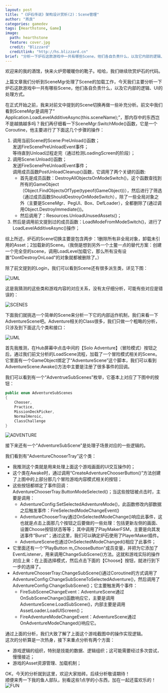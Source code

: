 ```yaml
---
layout: post
title: "《炉石传说》架构设计赏析(2)：Scene管理"
author: "燕良"
categories: gamedev
tags: [Hearthstone, Game]
image:
  path: hearthstone
  feature: cover.jpg
  credit: "Blizzard"
  creditlink: "http://hs.blizzard.cn"
brief: "分析一下炉石这款游戏中一共有哪些Scene，他们各自负责什么，以及它内部的逻辑、UI的处理方式。"
---
```


欢迎来的我的酒馆，快来火炉旁暖暖你的靴子。哈哈，我们继续欣赏炉石的代码。  
  
上篇文章我们分析到SceneMgr处理了Scene的加载工作，今天我们主要分析一下炉石这款游戏中一共有哪些Scene，他们各自负责什么，以及它内部的逻辑、UI的处理方式。
  
在正式开始之前，我来对前文中提到的Scene切换再做一些补充分析。前文中我们看到SceneMgr是调用了“ Application.LoadLevelAdditiveAsync(this.sceneName);”，那内存中的东西岂不是越搞越多吗？我们再仔细看一下SceneMgr:SwitchMode()函数，它是一个Coroutine，他主要进行了下面这几个步骤的操作：  

1. 调用当前Scene的Scene:PreUnload()函数；  
	 发送FireScenePreUnloadEvent事件；  
	 等待直到Unload过程走完（通过检测LoadingScreen的阶段）；  
2. 调用Scene:Unload()函数；  
	 发送FireScenePreUnloadEvent事件；  
	 调用成员函数PostUnloadCleanup()函数，它调用了两个关键的函数:  
	* 首先是成员函数：DestroyAllObjectsOnModeSwitch()，这个函数查找到所有的GameObject（Object.FindObjectsOfType(typeof(GameObject))），然后进行了筛选（通过成员函数ShouldDestroyOnModeSwitch），除了一些全局对象之外（主要是SceneMgr、PegUI、Box、DefLoader），全都删除了(通过调用Object.DestroyImmediate())。  
	* 然后调用了：Resources.UnloadUnusedAssets()；
3. 然后是调用前文提到过的成员函数：LoadModeFromModeSwitch()，进行了LoadLevelAdditiveAsync()操作；  

综上所述，炉石的Scene切换主要是包含两步：1删除所有非全局对象，卸载未引用的Asset；2加载新的Scene。（我倒是想到另外一个土鳖一点的替代方案：创建一个完全空的scene，调用LoadLevel加载它，那么所有没有设置"DontDestroyOnLoad"的对象就都被删除了。）  

除了前文提到的Login，我们可以看到Scene还有很多派生类，详见下图：  

![UML](/assets/img/hearthstone/uml_scenemgr.svg)  

这是我猜测的这些类和游戏内容的对应关系，没有太仔细分析，可能有些对应是错误的：  

![SCENES](/assets/img/hearthstone/game_scenes.png)  

下面我们就挑选一个简单的Scene来分析一下它的内部运作机制，我们来看一下AdventureScene吧。Adventure相关的Class很多，我们只做一个粗略的分析，只涉及到下面这几个类和接口：  

![UML](/assets/img/hearthstone/uml_adventure.svg)  

首先我推测，在Hub屏幕中点击中间的【Solo Adventure】（冒险模式）按钮之后，通过我们前文分析的LoadScene流程，加载了一个冒险模式相关的Scene。它里面有一个GameObject绑定了“AdventureScene”这个脚本，我们可以看到AdventureScene:Awake()方法中主要是注册了很多事件的回调。  

我们可以看到有一个“AdventrueSubScenes”枚举，它基本上对应了下图中的按钮：  

``` csharp
public enum AdventureSubScenes
{
    Chooser,
    Practice,
    MissionDeckPicker,
    NormalHeroic,
    ClassChallenge
}
```

![ADVENTURE](/assets/img/hearthstone/game_adventure.png)  


接下来还有一个"AdventureSubScene"是处理子场景对应的一些逻辑的。  

我们看到有“AdventureChooserTray”这个类：  

* 我推测这个类就是用来处理上面这个游戏画面的UI交互操作的；
* 这个类在Awake时，通过调用“CreateAdventureChooserButton()”方法创建了上图中的上部分那几个冒险游戏内容模式相关的按钮；
* 这些按钮都绑定了事件回调：AdventureChooserTray.ButtonModeSelected()；当这些按钮被点击时，主要是调用：
	* AdventureConfig:SetSelectedAdventureMode()，此函数修改内部数据之后触发事件：FireSelectedModeChangeEvent()
	* AdventureChooserTray通过OnSelectedModeChange()响应此事件，这也就是点击上面那几个按钮之后要做的一些处理：包括更新左侧的画面、设置Choose按钮状态等等；
	其中调用了PlayMakerFSM，主要是向其发送事件“Burst”；通过这里，我们可以确定炉石使用了PlayerMaker插件。
	* AdventureScene也通过OnSelectedModeChanged()相应了此事件；
* 它里面还有一个“PlayButton m_ChooseButton”成员变量，并把为它添加了EventListener，用来调用ChangeSubScene()方法。这就和游戏实际的操作对应上来：在上面选择模式，然后点击下面的【Choose】按钮，就进行到下一步的选择了。
* AdventureChooserTray:ChangeSubScene()通过Coroutine的方式调用了AdventureConfig:ChangeSubSceneToSelectedAdventure()，然后调用了AdventureConfig:ChangeSubScene()；它主要触发两个事件：
	* FireSubSceneChangeEvent：AdventureScene通过OnSubSceneChange()函数响应它，主要是调用AdventureScene:LoadSubScene()，内部主要是调用AssetLoader.LoadUIScreen()；
	* FireAdventureModeChangeEvent：AdventureScene通过OnAdventureModeChanged()响应它。  

  
通过上面的分析，我们大致了解了上面这个游戏截图中的操作实现逻辑。  
这次的分析算是一次热身，接下来重点分析有两个方面：  
* 游戏逻辑的组织，特别是技能的数据、逻辑组织；这可能需要经过多次尝试，慢慢接近；
* 游戏的Asset资源管理、加载机制；

OK，今天的分析就到这里，欢迎大家拍砖。后续分析敬请期待！  
顺便来秀一下我的鱼人部队，别看这些1点学的小东西，加在一起还蛮欢乐的！  
![FUN](/assets/img/hearthstone/game_fun_01.png)  



